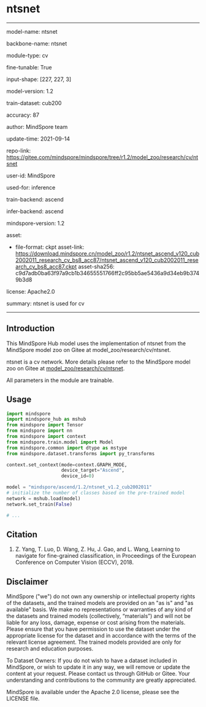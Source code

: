 # ntsnet

---

model-name: ntsnet

backbone-name: ntsnet

module-type: cv

fine-tunable: True

input-shape: [227, 227, 3]

model-version: 1.2

train-dataset: cub200

accuracy: 87

author: MindSpore team

update-time: 2021-09-14

repo-link: <https://gitee.com/mindspore/mindspore/tree/r1.2/model_zoo/research/cv/ntsnet>

user-id: MindSpore

used-for: inference

train-backend: ascend

infer-backend: ascend

mindspore-version: 1.2

asset:

-
    file-format: ckpt
    asset-link: <https://download.mindspore.cn/model_zoo/r1.2/ntsnet_ascend_v120_cub2002011_research_cv_bs8_acc87/ntsnet_ascend_v120_cub2002011_research_cv_bs8_acc87.ckpt>
    asset-sha256: c9d7adb0ba63f97a9cb1b34655551766ff2c95bb5ae5436a9d34eb9b3749b3d8

license: Apache2.0

summary: ntsnet is used for cv

---

## Introduction

This MindSpore Hub model uses the implementation of ntsnet from the MindSpore model zoo on Gitee at model_zoo/research/cv/ntsnet.

ntsnet is a cv network. More details please refer to the MindSpore model zoo on Gitee at [model_zoo/research/cv/ntsnet](https://gitee.com/mindspore/mindspore/blob/r1.2/model_zoo/research/cv/ntsnet/README.md).

All parameters in the module are trainable.

## Usage

```python
import mindspore
import mindspore_hub as mshub
from mindspore import Tensor
from mindspore import nn
from mindspore import context
from mindspore.train.model import Model
from mindspore.common import dtype as mstype
from mindspore.dataset.transforms import py_transforms

context.set_context(mode=context.GRAPH_MODE,
                    device_target="Ascend",
                    device_id=0)

model = "mindspore/ascend/1.2/ntsnet_v1.2_cub2002011"
# initialize the number of classes based on the pre-trained model
network = mshub.load(model)
network.set_train(False)

# ...
```

## Citation

1. Z. Yang, T. Luo, D. Wang, Z. Hu, J. Gao, and L. Wang, Learning to navigate for fine-grained classification, in Proceedings of the European Conference on Computer Vision (ECCV), 2018.

## Disclaimer

MindSpore ("we") do not own any ownership or intellectual property rights of the datasets, and the trained models are provided on an "as is" and "as available" basis. We make no representations or warranties of any kind of the datasets and trained models (collectively, “materials”) and will not be liable for any loss, damage, expense or cost arising from the materials. Please ensure that you have permission to use the dataset under the appropriate license for the dataset and in accordance with the terms of the relevant license agreement. The trained models provided are only for research and education purposes.

To Dataset Owners: If you do not wish to have a dataset included in MindSpore, or wish to update it in any way, we will remove or update the content at your request. Please contact us through GitHub or Gitee. Your understanding and contributions to the community are greatly appreciated.

MindSpore is available under the Apache 2.0 license, please see the LICENSE file.